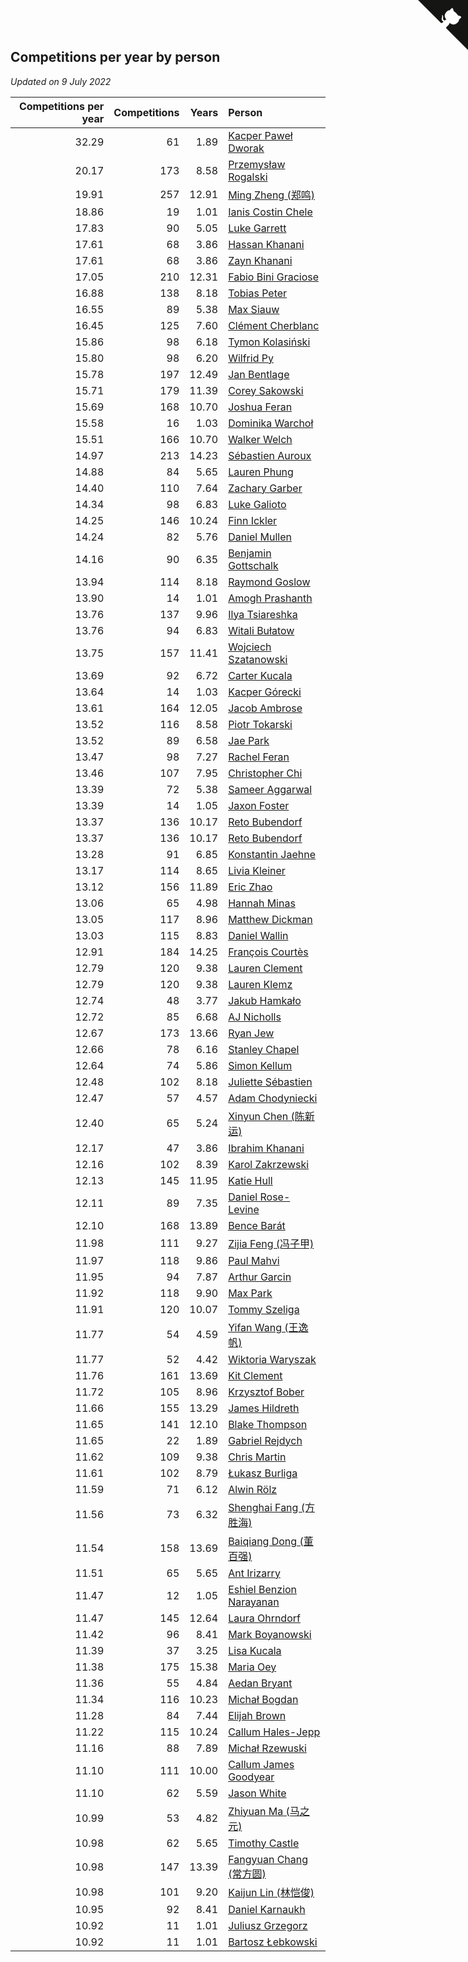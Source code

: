 ## Competitions per year by person

*Updated on  9 July 2022*

| Competitions per year | Competitions | Years | Person |
| ---: | ---: | ---: | :--- |
| 32.29 | 61 | 1.89 | [Kacper Paweł Dworak](https://www.worldcubeassociation.org/persons/2020DWOR01) |
| 20.17 | 173 | 8.58 | [Przemysław Rogalski](https://www.worldcubeassociation.org/persons/2013ROGA02) |
| 19.91 | 257 | 12.91 | [Ming Zheng (郑鸣)](https://www.worldcubeassociation.org/persons/2009ZHEN11) |
| 18.86 | 19 | 1.01 | [Ianis Costin Chele](https://www.worldcubeassociation.org/persons/2021CHEL01) |
| 17.83 | 90 | 5.05 | [Luke Garrett](https://www.worldcubeassociation.org/persons/2017GARR05) |
| 17.61 | 68 | 3.86 | [Hassan Khanani](https://www.worldcubeassociation.org/persons/2018KHAN26) |
| 17.61 | 68 | 3.86 | [Zayn Khanani](https://www.worldcubeassociation.org/persons/2018KHAN28) |
| 17.05 | 210 | 12.31 | [Fabio Bini Graciose](https://www.worldcubeassociation.org/persons/2010GRAC02) |
| 16.88 | 138 | 8.18 | [Tobias Peter](https://www.worldcubeassociation.org/persons/2014PETE03) |
| 16.55 | 89 | 5.38 | [Max Siauw](https://www.worldcubeassociation.org/persons/2017SIAU02) |
| 16.45 | 125 | 7.60 | [Clément Cherblanc](https://www.worldcubeassociation.org/persons/2014CHER05) |
| 15.86 | 98 | 6.18 | [Tymon Kolasiński](https://www.worldcubeassociation.org/persons/2016KOLA02) |
| 15.80 | 98 | 6.20 | [Wilfrid Py](https://www.worldcubeassociation.org/persons/2016PYWI01) |
| 15.78 | 197 | 12.49 | [Jan Bentlage](https://www.worldcubeassociation.org/persons/2010BENT01) |
| 15.71 | 179 | 11.39 | [Corey Sakowski](https://www.worldcubeassociation.org/persons/2011SAKO01) |
| 15.69 | 168 | 10.70 | [Joshua Feran](https://www.worldcubeassociation.org/persons/2011FERA01) |
| 15.58 | 16 | 1.03 | [Dominika Warchoł](https://www.worldcubeassociation.org/persons/2021WARC01) |
| 15.51 | 166 | 10.70 | [Walker Welch](https://www.worldcubeassociation.org/persons/2011WELC01) |
| 14.97 | 213 | 14.23 | [Sébastien Auroux](https://www.worldcubeassociation.org/persons/2008AURO01) |
| 14.88 | 84 | 5.65 | [Lauren Phung](https://www.worldcubeassociation.org/persons/2016PHUN02) |
| 14.40 | 110 | 7.64 | [Zachary Garber](https://www.worldcubeassociation.org/persons/2014GARB01) |
| 14.34 | 98 | 6.83 | [Luke Galioto](https://www.worldcubeassociation.org/persons/2015GALI02) |
| 14.25 | 146 | 10.24 | [Finn Ickler](https://www.worldcubeassociation.org/persons/2012ICKL01) |
| 14.24 | 82 | 5.76 | [Daniel Mullen](https://www.worldcubeassociation.org/persons/2016MULL04) |
| 14.16 | 90 | 6.35 | [Benjamin Gottschalk](https://www.worldcubeassociation.org/persons/2016GOTT01) |
| 13.94 | 114 | 8.18 | [Raymond Goslow](https://www.worldcubeassociation.org/persons/2014GOSL01) |
| 13.90 | 14 | 1.01 | [Amogh Prashanth](https://www.worldcubeassociation.org/persons/2021PRAS01) |
| 13.76 | 137 | 9.96 | [Ilya Tsiareshka](https://www.worldcubeassociation.org/persons/2012TERE01) |
| 13.76 | 94 | 6.83 | [Witali Bułatow](https://www.worldcubeassociation.org/persons/2015BUAT01) |
| 13.75 | 157 | 11.41 | [Wojciech Szatanowski](https://www.worldcubeassociation.org/persons/2011SZAT01) |
| 13.69 | 92 | 6.72 | [Carter Kucala](https://www.worldcubeassociation.org/persons/2015KUCA01) |
| 13.64 | 14 | 1.03 | [Kacper Górecki](https://www.worldcubeassociation.org/persons/2021GORE01) |
| 13.61 | 164 | 12.05 | [Jacob Ambrose](https://www.worldcubeassociation.org/persons/2010AMBR01) |
| 13.52 | 116 | 8.58 | [Piotr Tokarski](https://www.worldcubeassociation.org/persons/2013TOKA01) |
| 13.52 | 89 | 6.58 | [Jae Park](https://www.worldcubeassociation.org/persons/2015PARK24) |
| 13.47 | 98 | 7.27 | [Rachel Feran](https://www.worldcubeassociation.org/persons/2015FERA01) |
| 13.46 | 107 | 7.95 | [Christopher Chi](https://www.worldcubeassociation.org/persons/2014CHIC01) |
| 13.39 | 72 | 5.38 | [Sameer Aggarwal](https://www.worldcubeassociation.org/persons/2017AGGA01) |
| 13.39 | 14 | 1.05 | [Jaxon Foster](https://www.worldcubeassociation.org/persons/2021FOST01) |
| 13.37 | 136 | 10.17 | [Reto Bubendorf](https://www.worldcubeassociation.org/persons/2012BUBE01) |
| 13.37 | 136 | 10.17 | [Reto Bubendorf](https://www.worldcubeassociation.org/persons/2012BUBE01) |
| 13.28 | 91 | 6.85 | [Konstantin Jaehne](https://www.worldcubeassociation.org/persons/2015JAEH01) |
| 13.17 | 114 | 8.65 | [Livia Kleiner](https://www.worldcubeassociation.org/persons/2013KLEI03) |
| 13.12 | 156 | 11.89 | [Eric Zhao](https://www.worldcubeassociation.org/persons/2010ZHAO19) |
| 13.06 | 65 | 4.98 | [Hannah Minas](https://www.worldcubeassociation.org/persons/2017MINA04) |
| 13.05 | 117 | 8.96 | [Matthew Dickman](https://www.worldcubeassociation.org/persons/2013DICK01) |
| 13.03 | 115 | 8.83 | [Daniel Wallin](https://www.worldcubeassociation.org/persons/2013WALL03) |
| 12.91 | 184 | 14.25 | [François Courtès](https://www.worldcubeassociation.org/persons/2008COUR01) |
| 12.79 | 120 | 9.38 | [Lauren Clement](https://www.worldcubeassociation.org/persons/2013KLEM01) |
| 12.79 | 120 | 9.38 | [Lauren Klemz](https://www.worldcubeassociation.org/persons/2013KLEM01) |
| 12.74 | 48 | 3.77 | [Jakub Hamkało](https://www.worldcubeassociation.org/persons/2018HAMK01) |
| 12.72 | 85 | 6.68 | [AJ Nicholls](https://www.worldcubeassociation.org/persons/2015NICH04) |
| 12.67 | 173 | 13.66 | [Ryan Jew](https://www.worldcubeassociation.org/persons/2008JEWR01) |
| 12.66 | 78 | 6.16 | [Stanley Chapel](https://www.worldcubeassociation.org/persons/2016CHAP04) |
| 12.64 | 74 | 5.86 | [Simon Kellum](https://www.worldcubeassociation.org/persons/2016KELL12) |
| 12.48 | 102 | 8.18 | [Juliette Sébastien](https://www.worldcubeassociation.org/persons/2014SEBA01) |
| 12.47 | 57 | 4.57 | [Adam Chodyniecki](https://www.worldcubeassociation.org/persons/2017CHOD02) |
| 12.40 | 65 | 5.24 | [Xinyun Chen (陈新运)](https://www.worldcubeassociation.org/persons/2017CHEN36) |
| 12.17 | 47 | 3.86 | [Ibrahim Khanani](https://www.worldcubeassociation.org/persons/2018KHAN27) |
| 12.16 | 102 | 8.39 | [Karol Zakrzewski](https://www.worldcubeassociation.org/persons/2014ZAKR01) |
| 12.13 | 145 | 11.95 | [Katie Hull](https://www.worldcubeassociation.org/persons/2010HULL01) |
| 12.11 | 89 | 7.35 | [Daniel Rose-Levine](https://www.worldcubeassociation.org/persons/2015ROSE01) |
| 12.10 | 168 | 13.89 | [Bence Barát](https://www.worldcubeassociation.org/persons/2008BARA01) |
| 11.98 | 111 | 9.27 | [Zijia Feng (冯子甲)](https://www.worldcubeassociation.org/persons/2013FENG02) |
| 11.97 | 118 | 9.86 | [Paul Mahvi](https://www.worldcubeassociation.org/persons/2012MAHV01) |
| 11.95 | 94 | 7.87 | [Arthur Garcin](https://www.worldcubeassociation.org/persons/2014GARC27) |
| 11.92 | 118 | 9.90 | [Max Park](https://www.worldcubeassociation.org/persons/2012PARK03) |
| 11.91 | 120 | 10.07 | [Tommy Szeliga](https://www.worldcubeassociation.org/persons/2012SZEL01) |
| 11.77 | 54 | 4.59 | [Yifan Wang (王逸帆)](https://www.worldcubeassociation.org/persons/2017WANY29) |
| 11.77 | 52 | 4.42 | [Wiktoria Waryszak](https://www.worldcubeassociation.org/persons/2018WARY01) |
| 11.76 | 161 | 13.69 | [Kit Clement](https://www.worldcubeassociation.org/persons/2008CLEM01) |
| 11.72 | 105 | 8.96 | [Krzysztof Bober](https://www.worldcubeassociation.org/persons/2013BOBE01) |
| 11.66 | 155 | 13.29 | [James Hildreth](https://www.worldcubeassociation.org/persons/2009HILD01) |
| 11.65 | 141 | 12.10 | [Blake Thompson](https://www.worldcubeassociation.org/persons/2010THOM03) |
| 11.65 | 22 | 1.89 | [Gabriel Rejdych](https://www.worldcubeassociation.org/persons/2020REJD01) |
| 11.62 | 109 | 9.38 | [Chris Martin](https://www.worldcubeassociation.org/persons/2013MART03) |
| 11.61 | 102 | 8.79 | [Łukasz Burliga](https://www.worldcubeassociation.org/persons/2013BURL01) |
| 11.59 | 71 | 6.12 | [Alwin Rölz](https://www.worldcubeassociation.org/persons/2016ROLZ01) |
| 11.56 | 73 | 6.32 | [Shenghai Fang (方胜海)](https://www.worldcubeassociation.org/persons/2016FANG01) |
| 11.54 | 158 | 13.69 | [Baiqiang Dong (董百强)](https://www.worldcubeassociation.org/persons/2008DONG06) |
| 11.51 | 65 | 5.65 | [Ant Irizarry](https://www.worldcubeassociation.org/persons/2016IRIZ02) |
| 11.47 | 12 | 1.05 | [Eshiel Benzion Narayanan](https://www.worldcubeassociation.org/persons/2021NARA03) |
| 11.47 | 145 | 12.64 | [Laura Ohrndorf](https://www.worldcubeassociation.org/persons/2009OHRN01) |
| 11.42 | 96 | 8.41 | [Mark Boyanowski](https://www.worldcubeassociation.org/persons/2014BOYA01) |
| 11.39 | 37 | 3.25 | [Lisa Kucala](https://www.worldcubeassociation.org/persons/2019KUCA01) |
| 11.38 | 175 | 15.38 | [Maria Oey](https://www.worldcubeassociation.org/persons/2007OEYM01) |
| 11.36 | 55 | 4.84 | [Aedan Bryant](https://www.worldcubeassociation.org/persons/2017BRYA06) |
| 11.34 | 116 | 10.23 | [Michał Bogdan](https://www.worldcubeassociation.org/persons/2012BOGD01) |
| 11.28 | 84 | 7.44 | [Elijah Brown](https://www.worldcubeassociation.org/persons/2015BROW03) |
| 11.22 | 115 | 10.24 | [Callum Hales-Jepp](https://www.worldcubeassociation.org/persons/2012HALE01) |
| 11.16 | 88 | 7.89 | [Michał Rzewuski](https://www.worldcubeassociation.org/persons/2014RZEW01) |
| 11.10 | 111 | 10.00 | [Callum James Goodyear](https://www.worldcubeassociation.org/persons/2012GOOD02) |
| 11.10 | 62 | 5.59 | [Jason White](https://www.worldcubeassociation.org/persons/2016WHIT16) |
| 10.99 | 53 | 4.82 | [Zhiyuan Ma (马之元)](https://www.worldcubeassociation.org/persons/2017MAZH04) |
| 10.98 | 62 | 5.65 | [Timothy Castle](https://www.worldcubeassociation.org/persons/2016CAST48) |
| 10.98 | 147 | 13.39 | [Fangyuan Chang (常方圆)](https://www.worldcubeassociation.org/persons/2009CHAN04) |
| 10.98 | 101 | 9.20 | [Kaijun Lin (林恺俊)](https://www.worldcubeassociation.org/persons/2013LINK01) |
| 10.95 | 92 | 8.41 | [Daniel Karnaukh](https://www.worldcubeassociation.org/persons/2014KARN02) |
| 10.92 | 11 | 1.01 | [Juliusz Grzegorz](https://www.worldcubeassociation.org/persons/2021GRZE01) |
| 10.92 | 11 | 1.01 | [Bartosz Łebkowski](https://www.worldcubeassociation.org/persons/2021LEBK01) |


<a href="https://github.com/jonatanklosko/wca_statistics" class="github-corner" aria-label="View source on Github"><svg width="80" height="80" viewBox="0 0 250 250" style="fill:#151513; color:#fff; position: absolute; top: 0; border: 0; right: 0;" aria-hidden="true"><path d="M0,0 L115,115 L130,115 L142,142 L250,250 L250,0 Z"></path><path d="M128.3,109.0 C113.8,99.7 119.0,89.6 119.0,89.6 C122.0,82.7 120.5,78.6 120.5,78.6 C119.2,72.0 123.4,76.3 123.4,76.3 C127.3,80.9 125.5,87.3 125.5,87.3 C122.9,97.6 130.6,101.9 134.4,103.2" fill="currentColor" style="transform-origin: 130px 106px;" class="octo-arm"></path><path d="M115.0,115.0 C114.9,115.1 118.7,116.5 119.8,115.4 L133.7,101.6 C136.9,99.2 139.9,98.4 142.2,98.6 C133.8,88.0 127.5,74.4 143.8,58.0 C148.5,53.4 154.0,51.2 159.7,51.0 C160.3,49.4 163.2,43.6 171.4,40.1 C171.4,40.1 176.1,42.5 178.8,56.2 C183.1,58.6 187.2,61.8 190.9,65.4 C194.5,69.0 197.7,73.2 200.1,77.6 C213.8,80.2 216.3,84.9 216.3,84.9 C212.7,93.1 206.9,96.0 205.4,96.6 C205.1,102.4 203.0,107.8 198.3,112.5 C181.9,128.9 168.3,122.5 157.7,114.1 C157.9,116.9 156.7,120.9 152.7,124.9 L141.0,136.5 C139.8,137.7 141.6,141.9 141.8,141.8 Z" fill="currentColor" class="octo-body"></path></svg></a><style>.github-corner:hover .octo-arm{animation:octocat-wave 560ms ease-in-out}@keyframes octocat-wave{0%,100%{transform:rotate(0)}20%,60%{transform:rotate(-25deg)}40%,80%{transform:rotate(10deg)}}@media (max-width:500px){.github-corner:hover .octo-arm{animation:none}.github-corner .octo-arm{animation:octocat-wave 560ms ease-in-out}}</style>
